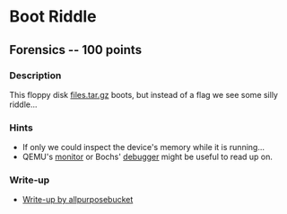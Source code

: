# Boot Riddle

## Forensics -- 100 points

### Description

This floppy disk [files.tar.gz](./files.tar.gz) boots, but instead of a flag we see some silly riddle...

### Hints

* If only we could inspect the device's memory while it is running...
* QEMU's [monitor](https://en.wikibooks.org/wiki/QEMU/Monitor) or Bochs' [debugger](http://bochs.sourceforge.net/doc/docbook/user/internal-debugger.html) might be useful to read up on.


### Write-up

- [Write-up by allpurposebucket](https://github.com/allpurposebucket/CTF-Writeups/blob/master/ACICTF/Boot-riddle.md)
